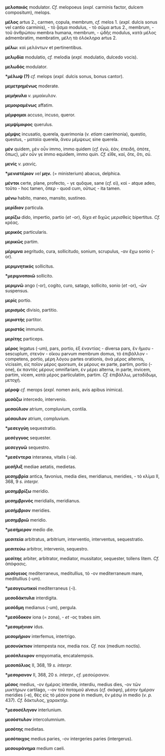 **μελοποιός** modulator. *Cf.* melopoeus (*expl.* carminis factor,
dulcem compositum), melops.

**μέλος** artus 2., carmen, copula, membrum, *cf.* melos 1. (*expl.*
dulcis sonus vel cantio carminis), - τὸ ᾆσμα modulus, - τὸ σῶμα artus
2., membrum, - τοῦ ἀνθρώπου membra humana, membrum, - ᾠδῆς modulus, κατὰ
μέλος admembratim, membratim, μέλη τὰ ὁλόκληρα artus 2.

**μέλω:** καὶ μελόντων et pertinentibus.

**μελῳδία** modulatio, *cf.* melodia (*expl.* modulatio, dulcedo vocis).

**μελωδός** modulator.

**\*μέλωψ (?)** *cf.* melops (*expl.* dulcis sonus, bonus cantor).

**μεμετρημένως** moderate.

**μεμήκυλα** *v.* μιμαίκυλον.

**μεμοιραμένως** affatim.

**μέμφομαι** accuso, incuso, queror.

**μεμψίμοιρος** querulus.

**μέμψις** incusatio, querela, querimonia (*v. etiam* caerimonia),
questio, questus, - ματαία querela, ἄνευ μέμψεως sine querela.

**μέν** quidem, μὲν οὖν immo, immo quidem (*cf.* ἐγώ, ἐάν, ἐπειδή,
ὁπότε, ὅπως), μὲν οὖν γε immo equidem, immo quin. *Cf.* εἴθε, καί, ὅτε,
ὅτι, σύ.

**μενίς** *v.* μαινίς.

**\*μενιστέριον** *vel* **μην.** (= ministerium) abacus, delphica.

**μέντοι** certe, plane, profecto, - γε quŏque, sane (*cf.* εἰ), καὶ -
atque adeo, τοῦτο - hoc tamen, ὅπερ - quod cum, οὕτως - ita tamen.

**μένω** habito, maneo, mansito, sustineo.

**μερίδιον** particula.

**μερίζω** dido, impertio, partio (*et* -or), δίχα *et* διχῶς μερισθείς
bipertitus. *Cf.* κρέας.

**μερικός** particularis.

**μερικῶς** partim.

**μέριμνα** aegritudo, cura, sollicitudo, sonium, scrupulus, -αν ἔχω
sonio (-or).

**μεριμνητικός** sollicitus.

**\*μεριμνοποιῶ** sollicito.

**μεριμνῶ** ango (-or), cogito, curo, satago, sollicito, sonio (*et*
-or), -ῶν suspensus.

**μερίς** portio.

**μερισμός** divisio, partitio.

**μεριστής** partitor.

**μεριστός** immunis.

**μερίτης** particeps.

**μέρος** legatus (-um), pars, portio, ἐξ ἐναντίας - diversa pars, ἓν
ἥμισυ - sescuplum, στενὸν - οἴκου parvum membrum domus, τὸ ἐπιβάλλον -
competens, portio, μέρη λόγου partes orationis, ἀνὰ μέρος alternis,
vicissim, εἰς ποῖον μέρος quorsum, ἐκ μέρους ex parte, partim, portio
(-one), ἐκ παντὸς μέρους omnifariam, ἐν μέρει alterna, in parte,
invicem, partim, vicem, κατὰ μέρος particulatim, partim. *Cf.* ἐπιβάλλω,
μεταδίδωμι, μετοχή.

**μέροψ** *cf.* merops (*expl.* nomen avis, avis apibus inimica).

**μεσάζω** intercedo, intervenio.

**μεσαύλιον** atrium, compluvium, contila.

**μέσαυλον** atrium, compluvium.

**\*μεσεγγύη** sequestratio.

**μεσέγγυος** sequester.

**μεσεγγυῶ** sequestro.

**\*μεσέντερα** interanea, vitalis (-ia).

**μεσῆλιξ** mediae aetatis, medietas.

**μεσημβρία** antica, favonius, media dies, meridianus, meridies, - τὸ
κλίμα II, 368, 9 *s. interpr.*

**μεσημβρίζω** meridio.

**μεσημβρινός** meridialis, meridianus.

**μεσήμβριον** meridies.

**μεσημβριῶ** meridio.

**\*μεσήμερον** medio die.

**μεσιτεία** arbitratus, arbitrium, interventio, interventus,
sequestratio.

**μεσιτεύω** arbitror, intervenio, sequestro.

**μεσίτης** arbiter, arbitrator, mediator, mussitator, sequester,
tollens litem. *Cf.* ἀπόφασις.

**μεσόγειος** mediterraneus, meditullius, τὸ -ον mediterraneum mare,
meditullius (-um).

**\*μεσογεωτικοί** mediterraneus (-i).

**μεσοδάκτυλα** interdigita.

**μεσόδμη** medianus (-um), pergula.

**\*μεσόδοκον** iona (= zona), - *et* -ος trabes *sim.*

**\*μεσομήνιον** idus.

**μεσομήριον** interfemus, intertrigo.

**μεσονύκτιον** intempesta nox, media nox. *Cf.* nox (medium noctis).

**μεσόπλευρον** empyomatia, encatalempsis.

**μεσοπόλιος** II, 368, 19 *s. interpr.*

**\*μεσορανον** II, 368, 20 *s. interpr.*, *cf.* μεσούρανον.

**μέσος** medius, -ον ἡμέρας interdie, interdiu, medius dies, -ον τῶν
μυκτήρων cartilago, \--ον τοῦ ποταμοῦ alveus (*cf.* σκάφη), μέσην ἡμέραν
meridies (-e), θὲς εἰς τὸ μέσον pone in medium, ἐν μέσῳ in medio (*v.
p.* 437). *Cf.* δάκτυλος, χαρακτήρ.

**\*μεσοσέληνον** interlunium.

**μεσόστυλον** intercolumnium.

**μεσότης** medietas.

**μεσότοιχος** medius paries, -ον intergeries paries (intergerus).

**μεσουράνημα** medium caeli.
